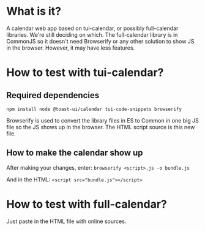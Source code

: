 # What is it?

A calendar web app based on tui-calendar, or possibly full-calendar libraries.
We're still deciding on which. The full-calendar library is in CommonJS so it doesn't need
Browserify or any other solution to show JS in the browser.
However, it may have less features.

# How to test with tui-calendar?

## Required dependencies

`npm install node @toast-ui/calendar tui-code-snippets browserify`

Browserify is used to convert the library files in ES to Common in one big JS file so
the JS shows up in the browser. The HTML script source is this new file.

## How to make the calendar show up

After making your changes, enter:
`browserify <script>.js -o bundle.js`

And in the HTML:
`<script src="bundle.js"></script>`

# How to test with full-calendar?

Just paste in the HTML file with online sources.

